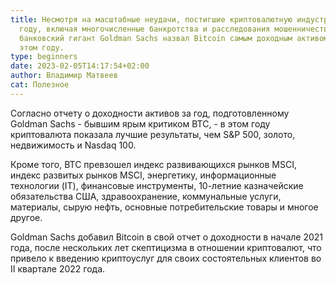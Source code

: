 ```yaml
---
title: Несмотря на масштабные неудачи, постигшие криптовалютную индустрию в 2022
  году, включая многочисленные банкротства и расследования мошенничества,
  банковский гигант Goldman Sachs назвал Bitcoin самым доходным активом в мире в
  этом году.
type: beginners
date: 2023-02-05T14:17:54+02:00
author: Владимир Матвеев
cat: Полезное
---
```

<!--StartFragment-->

Согласно отчету о доходности активов за год, подготовленному Goldman Sachs - бывшим ярым критиком BTC, - в этом году криптовалюта показала лучшие результаты, чем S&P 500, золото, недвижимость и Nasdaq 100.

Кроме того, BTC превзошел индекс развивающихся рынков MSCI, индекс развитых рынков MSCI, энергетику, информационные технологии (IT), финансовые инструменты, 10-летние казначейские обязательства США, здравоохранение, коммунальные услуги, материалы, сырую нефть, основные потребительские товары и многое другое.

Goldman Sachs добавил Bitcoin в свой отчет о доходности в начале 2021 года, после нескольких лет скептицизма в отношении криптовалют, что привело к введению криптоуслуг для своих состоятельных клиентов во II квартале 2022 года.

<!--EndFragment-->